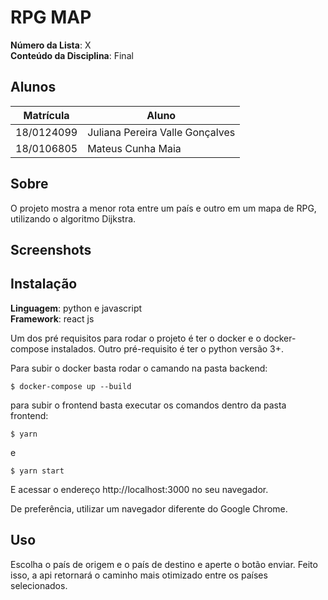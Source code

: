 # RPG MAP

**Número da Lista**: X<br>
**Conteúdo da Disciplina**: Final<br>

## Alunos
|Matrícula | Aluno |
| -- | -- |
| 18/0124099  |  Juliana Pereira Valle Gonçalves |
| 18/0106805  |  Mateus Cunha Maia |

## Sobre 
O projeto mostra a menor rota entre um país e outro em um mapa de RPG, utilizando o algoritmo Dijkstra.

## Screenshots

## Instalação 
**Linguagem**: python e javascript<br>
**Framework**: react js<br>

Um dos pré requisitos para rodar o projeto é ter o docker e o docker-compose instalados. Outro pré-requisito é ter o python versão 3+.

Para subir o docker basta rodar o camando na pasta backend:
``` shell
$ docker-compose up --build
```

para subir o frontend basta executar os comandos dentro da pasta frontend:
``` shell
$ yarn
```
e
``` shell
$ yarn start
```

E acessar o endereço http://localhost:3000 no seu navegador.

De preferência, utilizar um navegador diferente do Google Chrome.

## Uso 
Escolha o país de origem e o país de destino e aperte o botão enviar. Feito isso, a api retornará o caminho mais otimizado entre os países selecionados.






